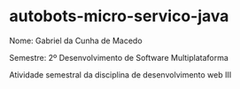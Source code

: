 # autobots-micro-servico-java

Nome: Gabriel da Cunha de Macedo

Semestre: 2º Desenvolvimento de Software Multiplataforma

Atividade semestral da disciplina de desenvolvimento web III